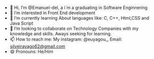 - 👋 Hi, I’m @Emanuel-del, a  i´m a graduating in Software Enginnering 
- 👀 I’m interested in Front End development
- 🌱 I’m currently learning About languages like: C, C++, Html,CSS and Java Script
- 💞️ I’m looking to collaborate on Technology Companies with my knowledge and skills. Aways seeking for learning.
- 📫 How to reach me: My instagram: @euyagou_, Email: silveirayago62@gmail.com
- 😄 Pronouns: He/Him


<!---
Emanuel-del/Emanuel-del is a ✨ special ✨ repository because its `README.md` (this file) appears on your GitHub profile.
You can click the Preview link to take a look at your changes.
--->
